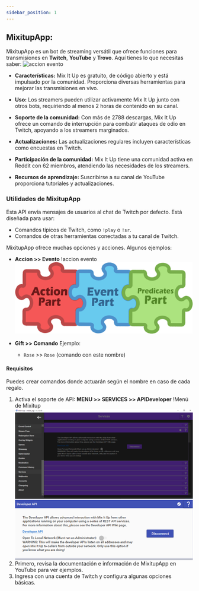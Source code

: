 ```yaml
---
sidebar_position: 1
---
```

## MixitupApp: 

MixitupApp es un bot de streaming versátil que ofrece funciones para transmisiones en **Twitch**, **YouTube** y **Trovo**. Aquí tienes lo que necesitas saber:
![accion evento](https://mixitupapp.com/images/screenshot-long.png)
- **Características:**
  Mix It Up es gratuito, de código abierto y está impulsado por la comunidad. Proporciona diversas herramientas para mejorar las transmisiones en vivo.

- **Uso:**
  Los streamers pueden utilizar activamente Mix It Up junto con otros bots, requiriendo al menos 2 horas de contenido en su canal.

- **Soporte de la comunidad:**
  Con más de 2788 descargas, Mix It Up ofrece un comando de interrupción para combatir ataques de odio en Twitch, apoyando a los streamers marginados.

- **Actualizaciones:**
  Las actualizaciones regulares incluyen características como encuestas en Twitch.

- **Participación de la comunidad:**
  Mix It Up tiene una comunidad activa en Reddit con 62 miembros, atendiendo las necesidades de los streamers.

- **Recursos de aprendizaje:**
  Suscribirse a su canal de YouTube proporciona tutoriales y actualizaciones.
### Utilidades de MixitupApp

Esta API envía mensajes de usuarios al chat de Twitch por defecto. Está diseñada para usar:

- Comandos típicos de Twitch, como `!play` o `!sr`.
- Comandos de otras herramientas conectadas a tu canal de Twitch.

MixitupApp ofrece muchas opciones y acciones. Algunos ejemplos:

- **Accion >> Evento**
  !accion evento
![accion evento](tsl_syntax.png)

- **Gift >> Comando**
  Ejemplo:
  - `Rose` >> `Rose` (comando con este nombre)

#### Requisitos

Puedes crear comandos donde actuarán según el nombre en caso de cada regalo.

1. Activa el soporte de API: **MENU >> SERVICES >> APIDeveloper**
   !Menú de Mixitup
![Mixitup menu](Mixitupappmenu.png)
![imageDeveloperApi](imageDeveloperApi.png)
2. Primero, revisa la documentación e información de MixitupApp en YouTube para ver ejemplos.
3. Ingresa con una cuenta de Twitch y configura algunas opciones básicas.
